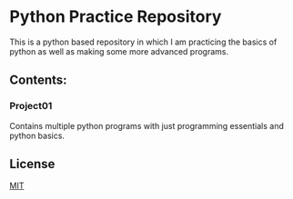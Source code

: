 # Python Practice Repository

This is a python based repository in which I am practicing the basics of python as well as making some more advanced programs.

## Contents:

### Project01
Contains multiple python programs with just programming essentials and python basics.


## License
[MIT](https://choosealicense.com/licenses/mit/)
